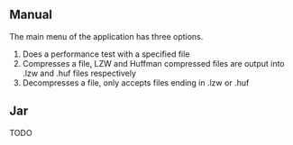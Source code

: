 ## Manual

The main menu of the application has three options.

1. Does a performance test with a specified file
2. Compresses a file, LZW and Huffman compressed files are output into .lzw and .huf files respectively
3. Decompresses a file, only accepts files ending in .lzw or .huf

## Jar

TODO
